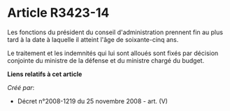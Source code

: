# Article R3423-14

Les fonctions du président du conseil d'administration prennent fin au plus tard à la date à laquelle il atteint l'âge de
soixante-cinq ans.

Le traitement et les indemnités qui lui sont alloués sont fixés par décision conjointe du ministre de la défense et du
ministre chargé du budget.

**Liens relatifs à cet article**

_Créé par_:

  - Décret n°2008-1219 du 25 novembre 2008 - art. (V)
